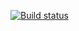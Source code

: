 [![Build status](https://ci.appveyor.com/api/projects/status/lmh7ho061i09w728/branch/master?svg=true)](https://ci.appveyor.com/project/Shamiltestgrid/aqa-task-3-selenium/branch/master)


